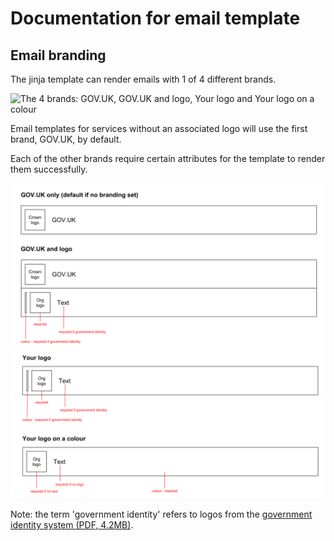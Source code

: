 # Documentation for email template

## Email branding

The jinja template can render emails with 1 of 4 different brands. 

![The 4 brands: GOV.UK, GOV.UK and logo, Your logo and Your logo on a
colour](../images/email-branding-types.png)

Email templates for services without an associated logo will use the first brand, GOV.UK, by default.

Each of the other brands require certain attributes for the template to render them successfully.

![](../images/email-template-branding-modes.svg)

Note: the term 'government identity' refers to logos from the [government identity system (PDF, 4.2MB)](https://assets.publishing.service.gov.uk/government/uploads/system/uploads/attachment_data/file/362346/hmg_identity_system_guidelines_2012.pdf).
